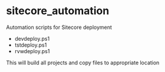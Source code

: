 # sitecore_automation
Automation scripts for Sitecore deployment

* devdeploy.ps1
* tstdeploy.ps1
* rvwdeploy.ps1

This will build all projects and copy files to appropriate location
